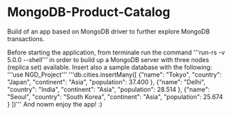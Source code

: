 # MongoDB-Product-Catalog
Build of an app based on MongoDB driver to further explore MongoDB transactions.

Before starting the application, from terminale run the command 
'''run-rs -v 5.0.0 --shell'''
in order to build up a MongoDB server with three nodes (replica set) available. Insert also a sample database with the following:
'''use NGD_Project'''
'''db.cities.insertMany([ {"name": "Tokyo", "country": "Japan", "continent": "Asia", "population": 37.400 }, {"name": "Delhi", "country": "India", "continent": "Asia", "population": 28.514 }, {"name": "Seoul", "country": "South Korea", "continent": "Asia", "population": 25.674 } ])'''
And nowm enjoy the app! :)
